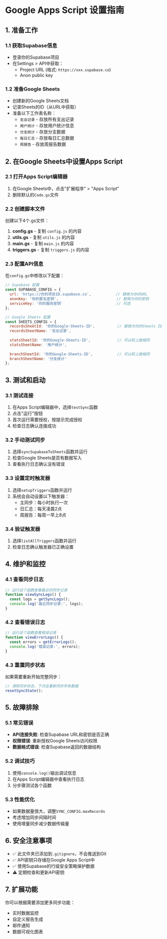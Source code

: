 # Google Apps Script 设置指南

## 1. 准备工作

### 1.1 获取Supabase信息
- 登录你的Supabase项目
- 在Settings > API中获取：
  - Project URL (格式: `https://xxx.supabase.co`)
  - Anon public key

### 1.2 准备Google Sheets
- 创建新的Google Sheets文档
- 记录Sheets的ID（从URL中获取）
- 准备以下工作表名称：
  - `支出记录` - 存放所有支出记录
  - `用户统计` - 存放用户统计信息
  - `分支统计` - 存放分支数据
  - `每日汇总` - 存放每日汇总数据
  - `周报告` - 存放周报告数据

## 2. 在Google Sheets中设置Apps Script

### 2.1 打开Apps Script编辑器
1. 在Google Sheets中，点击"扩展程序" > "Apps Script"
2. 删除默认的`Code.gs`文件

### 2.2 创建脚本文件
创建以下4个.gs文件：

1. **config.gs** - 复制 `config.js` 的内容
2. **utils.gs** - 复制 `utils.js` 的内容  
3. **main.gs** - 复制 `main.js` 的内容
4. **triggers.gs** - 复制 `triggers.js` 的内容

### 2.3 配置API信息
在`config.gs`中修改以下配置：

```javascript
// Supabase 配置
const SUPABASE_CONFIG = {
  url: 'https://你的项目ID.supabase.co',           // 替换为你的URL
  anonKey: '你的匿名密钥',                          // 替换为你的密钥
  serviceKey: '你的服务密钥'                        // 可选
};

// Google Sheets 配置
const SHEETS_CONFIG = {
  recordsSheetId: '你的Google-Sheets-ID',          // 替换为你的Sheets ID
  recordsSheetName: '支出记录',
  
  statsSheetId: '你的Google-Sheets-ID',            // 可以和上面相同
  statsSheetName: '用户统计',
  
  branchSheetId: '你的Google-Sheets-ID',           // 可以和上面相同
  branchSheetName: '分支统计'
};
```

## 3. 测试和启动

### 3.1 测试连接
1. 在Apps Script编辑器中，选择`testSync`函数
2. 点击"运行"按钮
3. 首次运行需要授权，按提示完成授权
4. 检查日志确认连接成功

### 3.2 手动测试同步
1. 选择`syncSupabaseToSheets`函数并运行
2. 检查Google Sheets是否有数据写入
3. 查看执行日志确认没有错误

### 3.3 设置定时触发器
1. 选择`setupTriggers`函数并运行
2. 系统会自动设置以下触发器：
   - 主同步：每小时执行一次
   - 日汇总：每天凌晨2点
   - 周报告：每周一早上8点

### 3.4 验证触发器
1. 选择`listAllTriggers`函数并运行
2. 检查日志确认触发器已正确设置

## 4. 维护和监控

### 4.1 查看同步日志
```javascript
// 运行这个函数查看最近的同步记录
function viewSyncLogs() {
  const logs = getSyncLogs();
  console.log('最近同步记录:', logs);
}
```

### 4.2 查看错误日志
```javascript
// 运行这个函数查看错误记录
function viewErrorLogs() {
  const errors = getErrorLogs();
  console.log('错误记录:', errors);
}
```

### 4.3 重置同步状态
如果需要重新开始完整同步：
```javascript
// 清除同步状态，下次会重新同步所有数据
resetSyncState();
```

## 5. 故障排除

### 5.1 常见错误
- **API连接失败**: 检查Supabase URL和密钥是否正确
- **权限错误**: 重新授权Google Sheets访问权限
- **数据格式错误**: 检查Supabase返回的数据结构

### 5.2 调试技巧
1. 使用`console.log()`输出调试信息
2. 在Apps Script编辑器中查看执行日志
3. 分步骤测试各个函数

### 5.3 性能优化
- 如果数据量很大，调整`SYNC_CONFIG.maxRecords`
- 考虑增加同步间隔时间
- 使用增量同步减少数据传输量

## 6. 安全注意事项

- ✅ 此文件夹已添加到`.gitignore`，不会推送到Git
- ✅ API密钥只存储在Google Apps Script中
- ✅ 使用Supabase的行级安全策略保护数据
- ⚠️ 定期检查和更新API密钥

## 7. 扩展功能

你可以根据需要添加更多同步功能：
- 实时数据监控
- 自定义报告生成
- 邮件通知
- 数据可视化图表